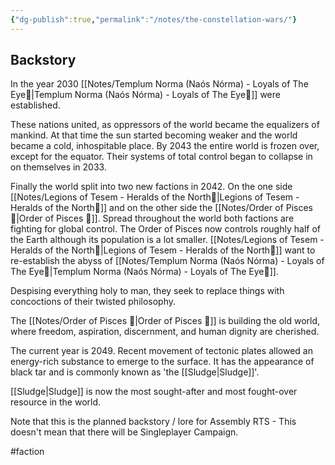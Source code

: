 ```yaml
---
{"dg-publish":true,"permalink":"/notes/the-constellation-wars/"}
---
```


## Backstory

In the year 2030 [[Notes/Templum Norma (Naós Nórma) - Loyals of The Eye🖤\|Templum Norma (Naós Nórma) - Loyals of The Eye🖤]] were established.

These nations united, as oppressors of the world became the equalizers of mankind.
At that time the sun started becoming weaker and the world became a cold, inhospitable place.
By 2043 the entire world is frozen over, except for the equator.
Their systems of total control began to collapse in on themselves in 2033.

Finally the world split into two new factions in 2042.
On the one side [[Notes/Legions of Tesem - Heralds of the North🧬\|Legions of Tesem - Heralds of the North🧬]] and on the other side the [[Notes/Order of Pisces 💪\|Order of Pisces 💪]].
Spread throughout the world both factions are fighting for global control.
The Order of Pisces now controls roughly half of the Earth although its population is a lot smaller.
[[Notes/Legions of Tesem - Heralds of the North🧬\|Legions of Tesem - Heralds of the North🧬]] want to re-establish the abyss of [[Notes/Templum Norma (Naós Nórma) - Loyals of The Eye🖤\|Templum Norma (Naós Nórma) - Loyals of The Eye🖤]].

Despising everything holy to man, they seek to replace things with concoctions of their twisted philosophy.

The [[Notes/Order of Pisces 💪\|Order of Pisces 💪]] is building the old world,
where freedom, aspiration, discernment, and human dignity are cherished.

The current year is 2049. Recent movement of tectonic plates allowed an energy-rich substance to emerge to the surface. It has the appearance of black tar and is commonly known as 'the [[Sludge\|Sludge]]'.

[[Sludge\|Sludge]] is now the most sought-after and most fought-over resource in the world.


Note that this is the planned backstory / lore for Assembly RTS - This doesn't mean that there will be Singleplayer Campaign.

#faction 

